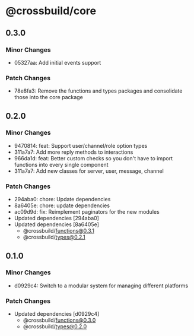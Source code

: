# @crossbuild/core

## 0.3.0

### Minor Changes

-   05327aa: Add initial events support

### Patch Changes

-   78e8fa3: Remove the functions and types packages and consolidate those into the core package

## 0.2.0

### Minor Changes

-   9470814: feat: Support user/channel/role option types
-   311a7a7: Add more reply methods to interactions
-   966da1d: feat: Better custom checks so you don't have to import functions into every single component
-   311a7a7: Add new classes for server, user, message, channel

### Patch Changes

-   294aba0: chore: Update dependencies
-   8a6405e: chore: update dependencies
-   ac09d9d: fix: Reimplement paginators for the new modules
-   Updated dependencies [294aba0]
-   Updated dependencies [8a6405e]
    -   @crossbuild/functions@0.3.1
    -   @crossbuild/types@0.2.1

## 0.1.0

### Minor Changes

-   d0929c4: Switch to a modular system for managing different platforms

### Patch Changes

-   Updated dependencies [d0929c4]
    -   @crossbuild/functions@0.3.0
    -   @crossbuild/types@0.2.0
